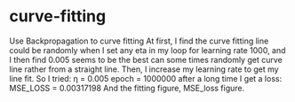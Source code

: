 # curve-fitting
Use Backpropagation to curve fitting
At first, I find the curve fitting line could be randomly when I set any eta in my loop for learning rate 1000, and I then find 0.005 seems to be the best can some times randomly get curve line rather from a straight line.
Then, I increase my learning rate to get my line fit.
So I tried:
η = 0.005
epoch = 1000000
after a long time I get a loss:
MSE_LOSS = 0.00317198
And the fitting figure, MSE_loss figure.
 


